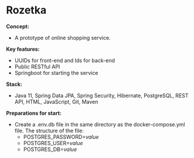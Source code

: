 # **Rozetka**

**Concept:**
- A prototype of online shopping service.

**Key features:**
- UUIDs for front-end and Ids for back-end
- Public RESTful API
- Springboot for starting the service

**Stack:**
- Java 11, Spring Data JPA, Spring Security, Hibernate, PostgreSQL, REST API, HTML, JavaScript, Git, Maven

**Preparations for start:**
- Create a .env.db file in the same directory as the docker-compose.yml file. The structure of the file:
  - POSTGRES_PASSWORD=*value*
  - POSTGRES_USER=*value*
  - POSTGRES_DB=*value*